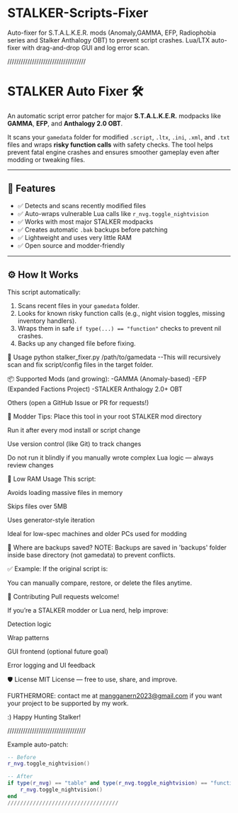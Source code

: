 # STALKER-Scripts-Fixer
 Auto-fixer for S.T.A.L.K.E.R. mods (Anomaly,GAMMA, EFP, Radiophobia series and Stalker  Anthalogy OBT) to prevent script crashes. Lua/LTX auto-fixer with drag-and-drop GUI and log error scan.
 
///////////////////////////////////

# STALKER Auto Fixer 🛠️

An automatic script error patcher for major **S.T.A.L.K.E.R.** modpacks like **GAMMA**, **EFP**, and **Anthalogy 2.0 OBT**.

It scans your `gamedata` folder for modified `.script`, `.ltx`, `.ini`, `.xml`, and `.txt` files and wraps **risky function calls** with safety checks. The tool helps prevent fatal engine crashes and ensures smoother gameplay even after modding or tweaking files.

---

## 🔧 Features

- ✅ Detects and scans recently modified files
- ✅ Auto-wraps vulnerable Lua calls like `r_nvg.toggle_nightvision`
- ✅ Works with most major STALKER modpacks
- ✅ Creates automatic `.bak` backups before patching
- ✅ Lightweight and uses very little RAM
- ✅ Open source and modder-friendly

---

## ⚙️ How It Works

This script automatically:
1. Scans recent files in your `gamedata` folder.
2. Looks for known risky function calls (e.g., night vision toggles, missing inventory handlers).
3. Wraps them in safe `if type(...) == "function"` checks to prevent nil crashes.
4. Backs up any changed file before fixing.

🚀 Usage
python stalker_fixer.py /path/to/gamedata
--This will recursively scan and fix script/config files in the target folder.

📦 Supported Mods (and growing):
-GAMMA (Anomaly-based)
-EFP (Expanded Factions Project)
-STALKER Anthalogy 2.0+ OBT

 Others (open a GitHub Issue or PR for requests!)

 🧠 Modder Tips:
Place this tool in your root STALKER mod directory

Run it after every mod install or script change

Use version control (like Git) to track changes

Do not run it blindly if you manually wrote complex Lua logic — always review changes

💾 Low RAM Usage
This script:

Avoids loading massive files in memory

Skips files over 5MB

Uses generator-style iteration

Ideal for low-spec machines and older PCs used for modding

📁 Where are backups saved?
NOTE: Backups are saved in 'backups' folder inside base directory (not gamedata) to prevent conflicts.

✅ Example:
If the original script is:

You can manually compare, restore, or delete the files anytime.

👥 Contributing
Pull requests welcome!

If you’re a STALKER modder or Lua nerd, help improve:

Detection logic

Wrap patterns

GUI frontend (optional future goal)

Error logging and UI feedback

🛡️ License
MIT License — free to use, share, and improve.

FURTHERMORE:
contact me at mangganern2023@gmail.com
if you want your project to be supported by my work.

:) Happy Hunting Stalker!

/////////////////////////////////// 

Example auto-patch:
```lua
-- Before
r_nvg.toggle_nightvision()

-- After
if type(r_nvg) == "table" and type(r_nvg.toggle_nightvision) == "function" then
    r_nvg.toggle_nightvision()
end
///////////////////////////////////

